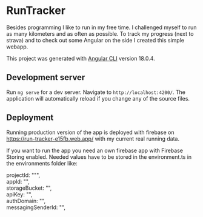 # RunTracker

Besides programming I like to run in my free time. I challenged myself to run as many kilometers and as often as possible. To track my progress (next to strava) and to check out some Angular on the side I created this simple webapp. 

This project was generated with [Angular CLI](https://github.com/angular/angular-cli) version 18.0.4.


## Development server

Run `ng serve` for a dev server. Navigate to `http://localhost:4200/`. The application will automatically reload if you change any of the source files.

## Deployment

Running production version of the app is deployed with firebase on https://run-tracker-e15fb.web.app/ with my current real running data.

If you want to run the app you need an own firebase app with Firebase Storing enabled. Needed values have to be stored in the environment.ts in the environments folder like:

projectId: """,  
appId: "",  
storageBucket: "",  
apiKey: "",  
authDomain: "",  
messagingSenderId: "",  

